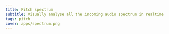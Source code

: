 ```yaml
---
title: Pitch spectrum
subtitle: Visually analyse all the incoming audio spectrum in realtime
tags: pitch
cover: apps/spectrum.png
---
```


<client-only>
  <pitch-spectrum />
</client-only>